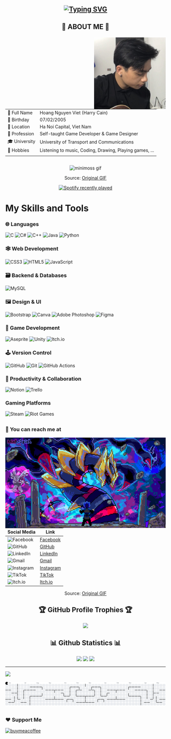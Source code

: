 ## <p align="center"> [![Typing SVG](https://readme-typing-svg.demolab.com?font=Pixelify+Sans&size=27&duration=3500&pause=749&color=60B5FF&vCenter=true&multiline=true&width=580&height=75&lines=%F0%9F%83%8F+Jack+of+some+trades%2C+master+of+none+%F0%9F%83%8F;%E2%9C%A8+But+give+me+a+keyboard+and+we%E2%80%99ll+see+%3AD+%E2%9C%A8)](https://git.io/typing-svg) </p>

## <p align="center"> 🌊 ABOUT ME 🌊 </p>

<img align="right" src="images/NVH.png" width=225>

| | |
| - | - |
|📛 Full Name      | Hoang Nguyen Viet (Harry Cain)|
|🎂 Birthday       | 07/02/2005 |
|📍 Location       | Ha Noi Capital, Viet Nam|
|👜 Profession     | Self-taught Game Developer & Game Designer|
|🎓 University     | University of Transport and Communications|
|🎲 Hobbies        | Listening to music, Coding, Drawing, Playing games, ...   |
| | |

##

<p align="center">
  <img src="images/download.gif" alt="minimoss gif" />
</p>

<p align="center">
  Source: <a href="https://i.pinimg.com/originals/54/e1/d6/54e1d64489baf626c6f3c93de93b6913.gif">Original GIF</a>
</p>

<div align="center">
  <a href="https://open.spotify.com/user/31k5bv2wdprss6umgkgpwyqpqwtm">
    <img src="https://spotify-recently-played-readme.vercel.app/api?user=31k5bv2wdprss6umgkgpwyqpqwtm&count=5&width=720&unique=true" alt="Spotify recently played" />
  </a>
</div>

##

# My Skills and Tools

### 🌐 Languages
![C](https://img.shields.io/badge/c-%2300599C.svg?style=for-the-badge&logo=c&logoColor=white) 
![C#](https://img.shields.io/badge/c%23-%23239120.svg?style=for-the-badge&logo=csharp&logoColor=white) 
![C++](https://img.shields.io/badge/c++-%2300599C.svg?style=for-the-badge&logo=c%2B%2B&logoColor=white) 
![Java](https://img.shields.io/badge/java-%23ED8B00.svg?style=for-the-badge&logo=openjdk&logoColor=white) 
![Python](https://img.shields.io/badge/python-3670A0?style=for-the-badge&logo=python&logoColor=ffdd54) 

### 🕸️ Web Development
![CSS3](https://img.shields.io/badge/css3-%231572B6.svg?style=for-the-badge&logo=css3&logoColor=white) 
![HTML5](https://img.shields.io/badge/html5-%23E34F26.svg?style=for-the-badge&logo=html5&logoColor=white) 
![JavaScript](https://img.shields.io/badge/javascript-%23323330.svg?style=for-the-badge&logo=javascript&logoColor=%23F7DF1E)

### 🗃️ Backend & Databases
![MySQL](https://img.shields.io/badge/mysql-4479A1.svg?style=for-the-badge&logo=mysql&logoColor=white)

### 🖼️ Design & UI
![Bootstrap](https://img.shields.io/badge/bootstrap-%238511FA.svg?style=for-the-badge&logo=bootstrap&logoColor=white) 
![Canva](https://img.shields.io/badge/Canva-%2300C4CC.svg?style=for-the-badge&logo=Canva&logoColor=white) 
![Adobe Photoshop](https://img.shields.io/badge/adobe%20photoshop-%2331A8FF.svg?style=for-the-badge&logo=adobe%20photoshop&logoColor=white) 
![Figma](https://img.shields.io/badge/figma-%23F24E1E.svg?style=for-the-badge&logo=figma&logoColor=white)

### 🎲 Game Development
![Aseprite](https://img.shields.io/badge/Aseprite-FFFFFF?style=for-the-badge&logo=Aseprite&logoColor=#7D929E) 
![Unity](https://img.shields.io/badge/unity-%23000000.svg?style=for-the-badge&logo=unity&logoColor=white) 
![Itch.io](https://img.shields.io/badge/Itch-%23FF0B34.svg?style=for-the-badge&logo=Itch.io&logoColor=white) 

### 🕹️ Version Control
![GitHub](https://img.shields.io/badge/github-%23121011.svg?style=for-the-badge&logo=github&logoColor=white) 
![Git](https://img.shields.io/badge/git-%23F05033.svg?style=for-the-badge&logo=git&logoColor=white) 
![GitHub Actions](https://img.shields.io/badge/github%20actions-%232671E5.svg?style=for-the-badge&logo=githubactions&logoColor=white)

### 🤙 Productivity & Collaboration
![Notion](https://img.shields.io/badge/Notion-%23000000.svg?style=for-the-badge&logo=notion&logoColor=white) 
![Trello](https://img.shields.io/badge/Trello-%23026AA7.svg?style=for-the-badge&logo=Trello&logoColor=white)

### Gaming Platforms
![Steam](https://img.shields.io/badge/steam-%23000000.svg?style=for-the-badge&logo=steam&logoColor=white) 
![Riot Games](https://img.shields.io/badge/riotgames-D32936.svg?style=for-the-badge&logo=riotgames&logoColor=white)

##

### 🥰 You can reach me at

<img align="right" src="images/pokemon.gif" width=600>

| Social Media | Link |
|--------------|------|
| ![Facebook](https://img.shields.io/badge/Facebook-%231877F2.svg?style=for-the-badge&logo=Facebook&logoColor=white) | [Facebook](https://www.facebook.com/huang.high.3/) |
| ![GitHub](https://img.shields.io/badge/github-%23121011.svg?style=for-the-badge&logo=github&logoColor=white) | [GitHub](https://github.com/NguyenVietHoang725) |
| ![LinkedIn](https://img.shields.io/badge/linkedin-%230077B5.svg?style=for-the-badge&logo=linkedin&logoColor=white) | [LinkedIn](https://www.linkedin.com/in/hoangnguyenviet/) |
| ![Gmail](https://img.shields.io/badge/Gmail-D14836?style=for-the-badge&logo=gmail&logoColor=white) | [Gmail](mailto:hoangnguyen72.dev@gmail.com) |
| ![Instagram](https://img.shields.io/badge/Instagram-%23E4405F.svg?style=for-the-badge&logo=Instagram&logoColor=white) | [Instagram](https://www.instagram.com/__ng.naoh/) |
| ![TikTok](https://img.shields.io/badge/TikTok-%23000000.svg?style=for-the-badge&logo=TikTok&logoColor=white) | [TikTok](https://www.tiktok.com/@huanghigh) |
| ![Itch.io](https://img.shields.io/badge/Itch-%23FF0B34.svg?style=for-the-badge&logo=Itch.io&logoColor=white)  | [Itch.io](https://harrycain.itch.io) |

<p align="center">
  Source: <a href="https://i.pinimg.com/originals/54/e1/d6/54e1d64489baf626c6f3c93de93b6913.gif">Original GIF</a>
</p>

##

## <p align="center"> 🏆 GitHub Profile Trophies 🏆 </p>

<p align="center">
  
<img src="https://github-profile-trophy.vercel.app/?username=NguyenVietHoang725&theme=algolia&no-frame=false&no-bg=false&margin-w=4">
</p>

##
## <p align="center"> 📊 Github Statistics 📊 </p>

<div align="center">
<img height="125px" src="https://github-readme-stats.vercel.app/api?username=NguyenVietHoang725&theme=algolia&hide_border=false&include_all_commits=false&count_private=false" />
<img height="125px" src="https://github-readme-streak-stats.herokuapp.com/?user=NguyenVietHoang725&theme=algolia&hide_border=false" />
<img height="120px" src="https://github-readme-stats.vercel.app/api/top-langs/?username=NguyenVietHoang725&theme=algolia&hide_border=false&include_all_commits=false&count_private=false&layout=compact" />
</div>

---
[![](https://visitcount.itsvg.in/api?id=NguyenVietHoang725&icon=5&color=1)](https://visitcount.itsvg.in)

<picture>
  <source media="(prefers-color-scheme: dark)" srcset="https://raw.githubusercontent.com/NguyenVietHoang725/NguyenVietHoang725/output/pacman-contribution-graph-dark.svg">
  <source media="(prefers-color-scheme: light)" srcset="https://raw.githubusercontent.com/NguyenVietHoang725/NguyenVietHoang725/output/pacman-contribution-graph.svg">
  <img alt="pacman contribution graph" src="https://raw.githubusercontent.com/NguyenVietHoang725/NguyenVietHoang725/output/pacman-contribution-graph.svg">
</picture>

##

### ❤️ Support Me

<a href="https://www.buymeacoffee.com/https://buymeacoffee.com/harrycain">
<img src="https://cdn.buymeacoffee.com/buttons/v2/default-yellow.png" width="160" alt="buymeacoffee" />
<!-- Proudly created with GPRM ( https://gprm.itsvg.in ) -->

<!---
NguyenVietHoang725/NguyenVietHoang725 is a ✨ special ✨ repository because its `README.md` (this file) appears on your GitHub profile.
You can click the Preview link to take a look at your changes.
--->
